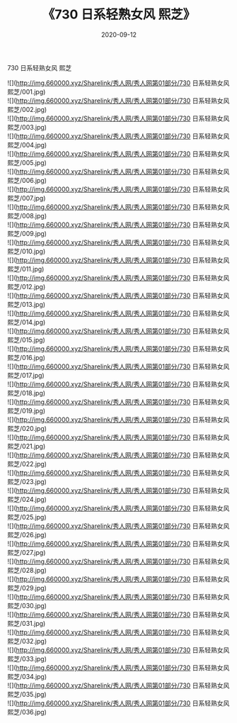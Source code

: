 ﻿---
layout: post
title:  《730 日系轻熟女风 熙芝》
date:   2020-09-12
img: http://img.660000.xyz/Sharelink/秀人网/秀人网第01部分/730 日系轻熟女风 熙芝/000.jpg
categories: [美女, 清纯, 唯美]
---

730 日系轻熟女风 熙芝

  ![](http://img.660000.xyz/Sharelink/秀人网/秀人网第01部分/730 日系轻熟女风 熙芝/001.jpg) <br> ![](http://img.660000.xyz/Sharelink/秀人网/秀人网第01部分/730 日系轻熟女风 熙芝/002.jpg) <br> ![](http://img.660000.xyz/Sharelink/秀人网/秀人网第01部分/730 日系轻熟女风 熙芝/003.jpg) <br> ![](http://img.660000.xyz/Sharelink/秀人网/秀人网第01部分/730 日系轻熟女风 熙芝/004.jpg) <br> ![](http://img.660000.xyz/Sharelink/秀人网/秀人网第01部分/730 日系轻熟女风 熙芝/005.jpg) <br> ![](http://img.660000.xyz/Sharelink/秀人网/秀人网第01部分/730 日系轻熟女风 熙芝/006.jpg) <br> ![](http://img.660000.xyz/Sharelink/秀人网/秀人网第01部分/730 日系轻熟女风 熙芝/007.jpg) <br> ![](http://img.660000.xyz/Sharelink/秀人网/秀人网第01部分/730 日系轻熟女风 熙芝/008.jpg) <br> ![](http://img.660000.xyz/Sharelink/秀人网/秀人网第01部分/730 日系轻熟女风 熙芝/009.jpg) <br> ![](http://img.660000.xyz/Sharelink/秀人网/秀人网第01部分/730 日系轻熟女风 熙芝/010.jpg) <br> ![](http://img.660000.xyz/Sharelink/秀人网/秀人网第01部分/730 日系轻熟女风 熙芝/011.jpg) <br> ![](http://img.660000.xyz/Sharelink/秀人网/秀人网第01部分/730 日系轻熟女风 熙芝/012.jpg) <br> ![](http://img.660000.xyz/Sharelink/秀人网/秀人网第01部分/730 日系轻熟女风 熙芝/013.jpg) <br> ![](http://img.660000.xyz/Sharelink/秀人网/秀人网第01部分/730 日系轻熟女风 熙芝/014.jpg) <br> ![](http://img.660000.xyz/Sharelink/秀人网/秀人网第01部分/730 日系轻熟女风 熙芝/015.jpg) <br> ![](http://img.660000.xyz/Sharelink/秀人网/秀人网第01部分/730 日系轻熟女风 熙芝/016.jpg) <br> ![](http://img.660000.xyz/Sharelink/秀人网/秀人网第01部分/730 日系轻熟女风 熙芝/017.jpg) <br> ![](http://img.660000.xyz/Sharelink/秀人网/秀人网第01部分/730 日系轻熟女风 熙芝/018.jpg) <br> ![](http://img.660000.xyz/Sharelink/秀人网/秀人网第01部分/730 日系轻熟女风 熙芝/019.jpg) <br> ![](http://img.660000.xyz/Sharelink/秀人网/秀人网第01部分/730 日系轻熟女风 熙芝/020.jpg) <br> ![](http://img.660000.xyz/Sharelink/秀人网/秀人网第01部分/730 日系轻熟女风 熙芝/021.jpg) <br> ![](http://img.660000.xyz/Sharelink/秀人网/秀人网第01部分/730 日系轻熟女风 熙芝/022.jpg) <br> ![](http://img.660000.xyz/Sharelink/秀人网/秀人网第01部分/730 日系轻熟女风 熙芝/023.jpg) <br> ![](http://img.660000.xyz/Sharelink/秀人网/秀人网第01部分/730 日系轻熟女风 熙芝/024.jpg) <br> ![](http://img.660000.xyz/Sharelink/秀人网/秀人网第01部分/730 日系轻熟女风 熙芝/025.jpg) <br> ![](http://img.660000.xyz/Sharelink/秀人网/秀人网第01部分/730 日系轻熟女风 熙芝/026.jpg) <br> ![](http://img.660000.xyz/Sharelink/秀人网/秀人网第01部分/730 日系轻熟女风 熙芝/027.jpg) <br> ![](http://img.660000.xyz/Sharelink/秀人网/秀人网第01部分/730 日系轻熟女风 熙芝/028.jpg) <br> ![](http://img.660000.xyz/Sharelink/秀人网/秀人网第01部分/730 日系轻熟女风 熙芝/029.jpg) <br> ![](http://img.660000.xyz/Sharelink/秀人网/秀人网第01部分/730 日系轻熟女风 熙芝/030.jpg) <br> ![](http://img.660000.xyz/Sharelink/秀人网/秀人网第01部分/730 日系轻熟女风 熙芝/031.jpg) <br> ![](http://img.660000.xyz/Sharelink/秀人网/秀人网第01部分/730 日系轻熟女风 熙芝/032.jpg) <br> ![](http://img.660000.xyz/Sharelink/秀人网/秀人网第01部分/730 日系轻熟女风 熙芝/033.jpg) <br> ![](http://img.660000.xyz/Sharelink/秀人网/秀人网第01部分/730 日系轻熟女风 熙芝/034.jpg) <br> ![](http://img.660000.xyz/Sharelink/秀人网/秀人网第01部分/730 日系轻熟女风 熙芝/035.jpg) <br> ![](http://img.660000.xyz/Sharelink/秀人网/秀人网第01部分/730 日系轻熟女风 熙芝/036.jpg) <br>